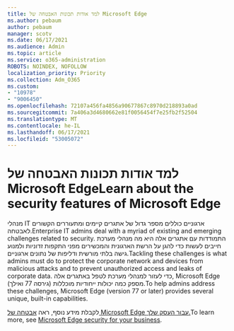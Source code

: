```yaml
---
title: למד אודות תכונות האבטחה של Microsoft Edge
ms.author: pebaum
author: pebaum
manager: scotv
ms.date: 06/17/2021
ms.audience: Admin
ms.topic: article
ms.service: o365-administration
ROBOTS: NOINDEX, NOFOLLOW
localization_priority: Priority
ms.collection: Adm_O365
ms.custom:
- "10978"
- "9006450"
ms.openlocfilehash: 72107a456fa4856a90677867c8970d218893a0ad
ms.sourcegitcommit: 7a406a3d4680662e81f0056454f7e25fb2f52504
ms.translationtype: MT
ms.contentlocale: he-IL
ms.lasthandoff: 06/17/2021
ms.locfileid: "53005072"
---
```

# <a name="learn-about-the-security-features-of-microsoft-edge"></a><span data-ttu-id="ed7e2-102">למד אודות תכונות האבטחה של Microsoft Edge</span><span class="sxs-lookup"><span data-stu-id="ed7e2-102">Learn about the security features of Microsoft Edge</span></span>

<span data-ttu-id="ed7e2-103">מנהלי IT ארגוניים כוללים מספר גדול של אתגרים קיימים ומתעוררים הקשורים לאבטחה.</span><span class="sxs-lookup"><span data-stu-id="ed7e2-103">Enterprise IT admins deal with a myriad of existing and emerging challenges related to security.</span></span> <span data-ttu-id="ed7e2-104">התמודדות עם אתגרים אלה היא מה מנהלי מערכת חייבים לעשות כדי להגן על הרשת הארגונית והמכשירים מפני התקפות זדוניות ולמנוע גישה בלתי מורשית ודליפות של נתונים ארגוניים.</span><span class="sxs-lookup"><span data-stu-id="ed7e2-104">Tackling these challenges is what admins must do to protect the corporate network and devices from malicious attacks and to prevent unauthorized access and leaks of corporate data.</span></span> <span data-ttu-id="ed7e2-105">כדי לעזור למנהלי מערכת לטפל באתגרים אלה, Microsoft Edge (גירסה 77 ואילך) מספק כמה יכולות ייחודיות מוכללות.</span><span class="sxs-lookup"><span data-stu-id="ed7e2-105">To help admins address these challenges, Microsoft Edge (version 77 or later) provides several unique, built-in capabilities.</span></span> 

<span data-ttu-id="ed7e2-106">לקבלת מידע נוסף, ראה [אבטחה של Microsoft Edge עבור העסק שלך.](/DeployEdge/ms-edge-security-for-business)</span><span class="sxs-lookup"><span data-stu-id="ed7e2-106">To learn more, see [Microsoft Edge security for your business](/DeployEdge/ms-edge-security-for-business).</span></span>